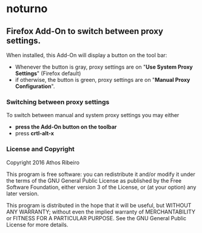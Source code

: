 noturno
=======

Firefox Add-On to switch between proxy settings.
----------------------------------------

When installed, this Add-On will display a button on the tool bar:

* Whenever the button is gray, proxy settings are on "**Use System Proxy Settings**" (Firefox default)
* if otherwise, the button is green, proxy settings are on "**Manual Proxy Configuration**".

### Switching between proxy settings

To switch between manual and system proxy settings you may either

* **press the Add-On button on the toolbar**
* press **crtl-alt-x**

### License and Copyright

Copyright 2016 Athos Ribeiro

This program is free software: you can redistribute it and/or modify
it under the terms of the GNU General Public License as published by
the Free Software Foundation, either version 3 of the License, or
(at your option) any later version.

This program is distributed in the hope that it will be useful,
but WITHOUT ANY WARRANTY; without even the implied warranty of
MERCHANTABILITY or FITNESS FOR A PARTICULAR PURPOSE.  See the
GNU General Public License for more details.

